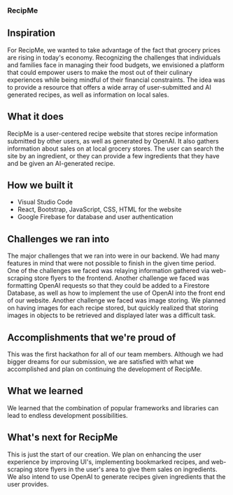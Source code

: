 ### RecipMe

## Inspiration
For RecipMe, we wanted to take advantage of the fact that grocery prices are rising in today's economy. Recognizing the challenges that individuals and families face in managing their food budgets, we envisioned a platform that could empower users to make the most out of their culinary experiences while being mindful of their financial constraints. The idea was to provide a resource that offers a wide array of user-submitted and AI generated recipes, as well as information on local sales.

## What it does
RecipMe is a user-centered recipe website that stores recipe information submitted by other users, as well as generated by OpenAI. It also gathers information about sales on at local grocery stores. The user can search the site by an ingredient, or they can provide a few ingredients that they have and be given an AI-generated recipe.

## How we built it
- Visual Studio Code
- React, Bootstrap, JavaScript, CSS, HTML for the website
- Google Firebase for database and user authentication

## Challenges we ran into
The major challenges that we ran into were in our backend. We had many features in mind that were not possible to finish in the given time period. One of the challenges we faced was relaying information gathered via web-scraping store flyers to the frontend. Another challenge we faced was formatting OpenAI requests so that they could be added to a Firestore Database, as well as how to implement the use of OpenAI into the front end of our website. Another challenge we faced was image storing. We planned on having images for each recipe stored, but quickly realized that storing images in objects to be retrieved and displayed later was a difficult task.

## Accomplishments that we're proud of
This was the first hackathon for all of our team members. Although we had bigger dreams for our submission, we are satisfied with what we accomplished and plan on continuing the development of RecipMe.

## What we learned
We learned that the combination of popular frameworks and libraries can lead to endless development possibilities.

## What's next for RecipMe
This is just the start of our creation. We plan on enhancing the user experience by improving UI's, implementing bookmarked recipes, and web-scraping store flyers in the user's area to give them sales on ingredients. We also intend to use OpenAI to generate recipes given ingredients that the user provides.